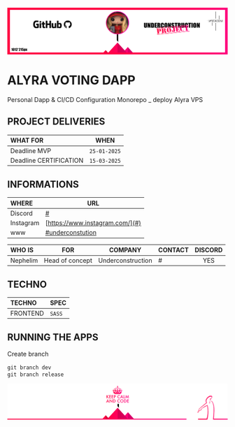 ![Cover](https://github.com/nephcode/underconstruction/blob/main/images/github/githubReadmeHeader.png)

<!-- ∵ ƸӜƷ ∴∵ ƸӜƷ ∴∵ ƸӜƷ ∴∵ ƸӜƷ ∴∵ ƸӜƷ ∴∵ ƸӜƷ ∴∵ ƸӜƷ ∴∵ ƸӜƷ ∴∵ ƸӜƷ ∴∵ ƸӜƷ ∴∵ ƸӜƷ ∴∵ ƸӜƷ ∴ -->

# ALYRA VOTING DAPP

Personal Dapp & CI/CD Configuration 
Monorepo _ deploy Alyra VPS 

## PROJECT DELIVERIES

| WHAT FOR               | WHEN         |
| :--------------------- | ------------ |
| Deadline MVP           | `25-01-2025` |
| Deadline CERTIFICATION | `15-03-2025` |


## INFORMATIONS

| WHERE     | URL                                    |
| :-------- | -------------------------------------- |
| Discord   | [#](#)                                 |
| Instagram | [https://www.instagram.com/](#)        |
| www       | [#underconstution](#underconstruction) |

| WHO IS   | FOR             |      COMPANY      | CONTACT | DISCORD |
| :------- | --------------- | :---------------: | ------- | :-----: |
| Nephelim | Head of concept | Underconstruction | #       |   YES   |

## TECHNO

| TECHNO   | SPEC   |
| :------- | ------ |
| FRONTEND | `SASS` |

## RUNNING THE APPS

Create branch

```
git branch dev
git branch release

```

![Cover](https://github.com/nephcode/underconstruction/blob/main/images/github/githubReadmeFooter.png)
